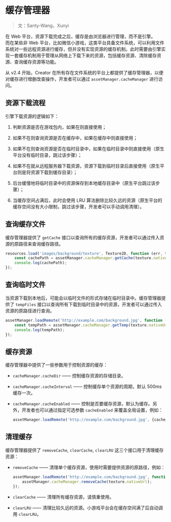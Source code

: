 # 缓存管理器

> 文：Santy-Wang，Xunyi

在 Web 平台，资源下载完成之后，缓存是由浏览器进行管理，而不是引擎。<br>
而在某些非 Web 平台，比如微信小游戏，这类平台具备文件系统，可以利用文件系统对一些远程资源进行缓存，但并没有实现资源的缓存机制。此时需要由引擎实现一套缓存机制用于管理从网络上下载下来的资源，包括缓存资源、清除缓存资源、查询缓存资源等功能。

从 v2.4 开始，Creator 在所有存在文件系统的平台上都提供了缓存管理器，以便对缓存进行增删改查操作，开发者可以通过 `assetManager.cacheManager` 进行访问。

## 资源下载流程

引擎下载资源的逻辑如下：

1. 判断资源是否在游戏包内，如果在则直接使用；

2. 如果不在则查询资源是否在缓存中，如果在缓存中则直接使用；

3. 如果不在则查询资源是否在临时目录中，如果在临时目录中则直接使用（原生平台没有临时目录，跳过该步骤）；

4. 如果不在就从远程服务器下载资源，资源下载到临时目录后直接使用（原生平台则是将资源下载到缓存目录）；

5. 后台缓慢地将临时目录中的资源保存到本地缓存目录中（原生平台跳过该步骤）；

6. 当缓存空间占满后，此时会使用 LRU 算法删除比较久远的资源（原生平台的缓存空间没有大小限制，跳过该步骤，开发者可以手动调用清理）。

## 查询缓存文件

缓存管理器提供了 `getCache` 接口以查询所有的缓存资源，开发者可以通过传入资源的原路径来查询缓存路径。

```typescript
resources.load('images/background/texture', Texture2D, function (err, texture) {
    const cachePath = assetManager.cacheManager.getCache(texture.nativeUrl);
    console.log(cachePath);
});
```

## 查询临时文件

当资源下载到本地后，可能会以临时文件的形式存储在临时目录中。缓存管理器提供了 `tempFiles` 接口以查询所有下载到临时目录中的资源，开发者可以通过传入资源的原路径进行查询。

```typescript
assetManager.loadRemote('http://example.com/background.jpg', function (err, texture) {
    const tempPath = assetManager.cacheManager.getTemp(texture.nativeUrl);
    console.log(tempPath);
});
```

## 缓存资源

缓存管理器中提供了一些参数用于控制资源的缓存：

- `cacheManager.cacheDir` —— 控制缓存资源的存储目录。
- `cacheManager.cacheInterval` —— 控制缓存单个资源的周期，默认 500ms 缓存一次。
- `cacheManager.cacheEnabled` —— 控制是否要缓存资源，默认为缓存。另外，开发者也可以通过指定可选参数 `cacheEnabled` 来覆盖全局设置，例如：

  ```typescript
  assetManager.loadRemote('http://example.com/background.jpg', {cacheEnabled: true}, callback);
  ```

## 清理缓存

缓存管理器提供了 `removeCache`, `clearCache`, `clearLRU` 这三个接口用于清理缓存资源：

- `removeCache` —— 清理单个缓存资源，使用时需要提供资源的原路径，例如：

  ```typescript
  assetManager.loadRemote('http://example.com/background.jpg', function (err, texture) {
      assetManager.cacheManager.removeCache(texture.nativeUrl);
  });
  ```

- `clearCache` —— 清理所有缓存资源，请慎重使用。
- `clearLRU` —— 清理比较久远的资源。小游戏平台会在缓存空间满了后自动调用 `clearLRU`。
